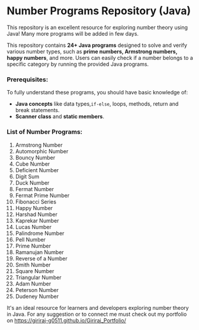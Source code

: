 # Number Programs Repository (Java)
This repository is an excellent resource for exploring number theory using Java!
Many more programs will be added in few days.

This repository contains **24+ Java programs** designed to solve and verify various number types, such as **prime numbers, Armstrong numbers, happy numbers**, and more. Users can easily check if a number belongs to a specific category by running the provided Java programs.

### Prerequisites:
To fully understand these programs, you should have basic knowledge of:
- **Java concepts** like data types,`if-else`, loops, methods, return and break statements.
- **Scanner class** and **static members**.

### List of Number Programs:
1. Armstrong Number
2. Automorphic Number
3. Bouncy Number
4. Cube Number
5. Deficient Number
6. Digit Sum
7. Duck Number
8. Fermat Number
9. Fermat Prime Number
10. Fibonacci Series
11. Happy Number
12. Harshad Number
13. Kaprekar Number
14. Lucas Number
15. Palindrome Number
16. Pell Number
17. Prime Number
18. Ramanujan Number
19. Reverse of a Number
20. Smith Number
21. Square Number
22. Triangular Number
23. Adam Number
24. Peterson Number
25. Dudeney Number


It's an ideal resource for learners and developers exploring number theory in Java.
For any suggestion or to connect me must check out  my portfolio on https://giriraj-g0511.github.io/Giriraj_Portfolio/
